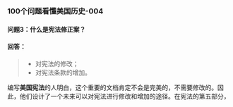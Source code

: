 ### 100个问题看懂美国历史-004


#### 问题3：什么是宪法修正案？
#### 回答：
>- 对宪法的修改；
>- 对宪法条款的增加。

编写**美国宪法**的人明白，这个重要的文档肯定不会是完美的，不需要修改的。因此，他们设计了一个未来可以对宪法进行修改和增加的途径。在宪法的第五部分，


